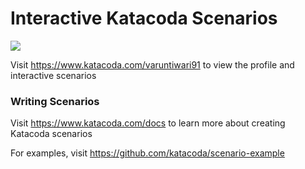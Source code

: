 # Interactive Katacoda Scenarios

[![](http://shields.katacoda.com/katacoda/varuntiwari91/count.svg)](https://www.katacoda.com/varuntiwari91 "Get your profile on Katacoda.com")

Visit https://www.katacoda.com/varuntiwari91 to view the profile and interactive scenarios

### Writing Scenarios
Visit https://www.katacoda.com/docs to learn more about creating Katacoda scenarios

For examples, visit https://github.com/katacoda/scenario-example
